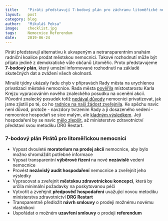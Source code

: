 ```yaml
---
title:	  "Piráti představují 7-bodový plán pro záchranu litoměřické nemocnice"
layout:	  post
category: blog
author:	  "Mikuláš Peksa"
image:	  checklist.jpg
tags:	  Nemocnice Referendum
date:	  2019-06-24
---
```

Piráti představují alternativu k ukvapeným a netransparentním snahám radniční koalice prodat městskou nemocnici.
Takové rozhodnutí může být přijato jedině z demokratické vůle občanů Litoměřic.
Proto představujeme **7-bodový plán**, který umožní informované rozhodnutí na základě skutečných dat a zvážení všech okolností.

Minulé týdny ukázaly řadu chyb v přípravách Rady města na urychlenou privatizaci městské nemocnice.
Rada města [pověřila](/Privatizace-mestske-nemocnice.html) místostarostu Karla Krejzu vypracováním nového znaleckého posudku na ocenění akcií.
Původní znalecký posudek totiž [nedával důvody](/Komentar-Kateriny-Stojanove-ke-znaleckemu-posudku.html) nemocnici privatizovat, jak jsme zjistili po té, co ho [radnice na naši žádost zveřejnila](Tutlani-pravdy-o-nemocnici.html).
Ke spěchu navíc není důvod, protože - navzdory tvrzením Rady a jí dosazeného vedení - nemocnice hospodaří se sice malým, ale [kladným výsledkem](/assets/pdf/Vyrocni_zprava_2018_web.pdf).
Její hospodaření by se navíc [mělo zlepšit](/Komentar-Mikulase-Peksy-Jak-politika-ministerstva-hybe-akciemi.html), až ministerstvo zdravotnictví představí svou metodiku DRG Restart.

### 7-bodový plán Pirátů pro litoměřickou nemocnici

* Vypsat dvouleté **moratorium na prodej akcií** nemocnice, aby bylo možno shromáždit potřebné informace
* Vypsat transparentní **výběrové řízení** na nové **nezávislé** vedení nemocnice
* Provést **nezávislý audit hospodaření** nemocnice a zveřejnit jeho výsledky
* Vypracovat a zveřejnit **městskou zdravotnickou koncepci**, která by určila minimální požadavky na poskytovanou péči
* Vytvořit a zveřejnit **předpověď hospodaření** uvažující novou metodiku ministerstva zdravotnictví **DRG Restart**
* Transparentně předložit **návrh smlouvy** o prodeji možnému novému vlastníkovi
* Uspořádat o možném **uzavření smlouvy** o prodeji **referendum**
